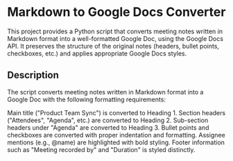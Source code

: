 
# Markdown to Google Docs Converter
This project provides a Python script that converts meeting notes written in Markdown format into a well-formatted Google Doc, using the Google Docs API. It preserves the structure of the original notes (headers, bullet points, checkboxes, etc.) and applies appropriate Google Docs styles.

## Description
The script converts meeting notes written in Markdown format into a Google Doc with the following formatting requirements:

Main title ("Product Team Sync") is converted to Heading 1.
Section headers ("Attendees", "Agenda", etc.) are converted to Heading 2.
Sub-section headers under "Agenda" are converted to Heading 3.
Bullet points and checkboxes are converted with proper indentation and formatting.
Assignee mentions (e.g., @name) are highlighted with bold styling.
Footer information such as "Meeting recorded by" and "Duration" is styled distinctly.
